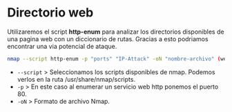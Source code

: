 # Directorio web
Utilizaremos el script **http-enum** para analizar los directorios disponibles de una pagina web con un diccionario de rutas. Gracias a esto podriamos encontrar una via potencial de ataque.
```bash
nmap --script http-enum -p "ports" "IP-Attack" -oN "nombre-archivo" (webScan)
```
- `--script` > Seleccionamos los scripts disponibles de nmap. Podemos verlos en la ruta /usr/share/nmap/scripts.
- `-p` > En este caso al enumerar un servicio web http ponemos el puerto 80.
- `-oN` > Formato de archivo Nmap.
